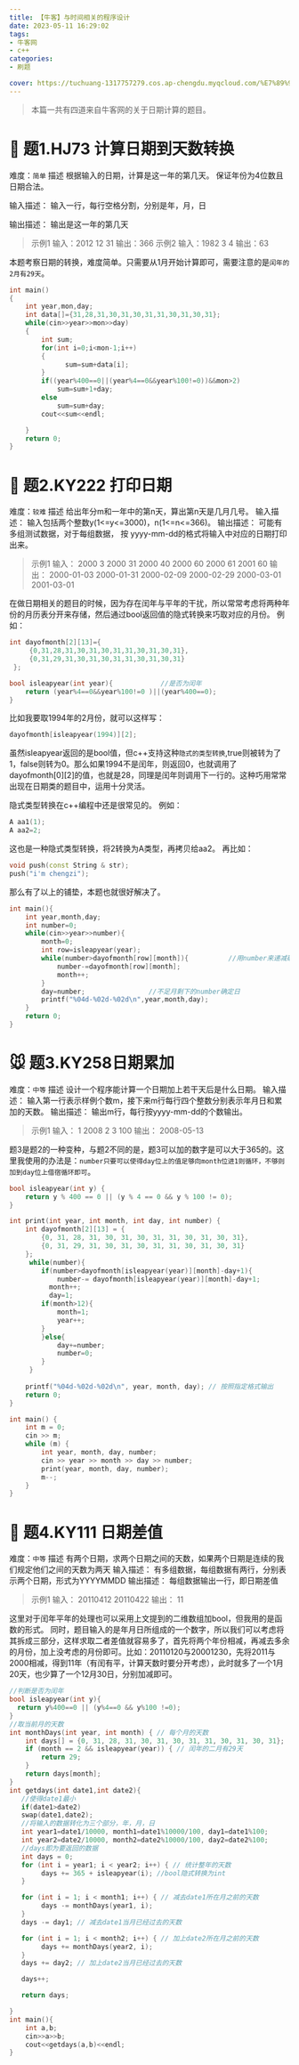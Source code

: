 ```yaml
---
title: 【牛客】与时间相关的程序设计
date: 2023-05-11 16:29:02
tags: 
- 牛客网
- c++
categories:
- 刷题

cover: https://tuchuang-1317757279.cos.ap-chengdu.myqcloud.com/%E7%89%9B%E5%AE%A2%E7%BD%91.png
---
```


> 本篇一共有四道来自牛客网的关于日期计算的题目。

# :dog: 题1.HJ73 计算日期到天数转换

难度：`简单`
描述
根据输入的日期，计算是这一年的第几天。
保证年份为4位数且日期合法。

输入描述：
输入一行，每行空格分割，分别是年，月，日

输出描述：
输出是这一年的第几天
>示例1
输入：2012 12 31
输出：366
示例2
输入：1982 3 4
输出：63

本题考察日期的转换，难度简单。只需要从1月开始计算即可，需要注意的是`闰年的2月有29天`。

```c++
int main()
{
    int year,mon,day;
    int data[]={31,28,31,30,31,30,31,31,30,31,30,31};
    while(cin>>year>>mon>>day)
    {
        int sum;
        for(int i=0;i<mon-1;i++)
        {
              sum=sum+data[i];
        }
        if((year%400==0||(year%4==0&&year%100!=0))&&mon>2)
            sum=sum+1+day;
        else 
            sum=sum+day;
        cout<<sum<<endl;

    }
    return 0;
}
```

# :hamster: 题2.KY222 打印日期
难度：`较难`
描述
给出年分m和一年中的第n天，算出第n天是几月几号。
输入描述：
输入包括两个整数y(1<=y<=3000)，n(1<=n<=366)。
输出描述：
可能有多组测试数据，对于每组数据， 按 yyyy-mm-dd的格式将输入中对应的日期打印出来。
>示例1
输入：
2000 3
2000 31
2000 40
2000 60
2000 61
2001 60
输出：
2000-01-03
2000-01-31
2000-02-09
2000-02-29
2000-03-01
2001-03-01

在做日期相关的题目的时候，因为存在闰年与平年的干扰，所以常常考虑将两种年份的月历表分开来存储，然后通过bool返回值的隐式转换来巧取对应的月份。
例如：

```c++
int dayofmonth[2][13]={
     {0,31,28,31,30,31,30,31,31,30,31,30,31},
     {0,31,29,31,30,31,30,31,31,30,31,30,31}
 };

bool isleapyear(int year){            //是否为闰年
    return (year%4==0&&year%100!=0 )||(year%400==0);
}

```

比如我要取1994年的2月份，就可以这样写：
```c++
dayofmonth[isleapyear(1994)][2];
```
虽然isleapyear返回的是bool值，但c++支持这种`隐式的类型转换`,true则被转为了1，false则转为0。那么如果1994不是闰年，则返回0，也就调用了dayofmonth[0][2]的值，也就是28，同理是闰年则调用下一行的。这种巧用常常出现在日期类的题目中，运用十分灵活。

隐式类型转换在c++编程中还是很常见的。
例如：
```c++
A aa1(1);
A aa2=2;
```
这也是一种隐式类型转换，将2转换为A类型，再拷贝给aa2。
再比如：
```c++
void push(const String & str);
push("i'm chengzi");
```

那么有了以上的铺垫，本题也就很好解决了。
```c++
int main(){
    int year,month,day;
    int number=0;
    while(cin>>year>>number){
        month=0;
        int row=isleapyear(year);
        while(number>dayofmonth[row][month]){          //用number来递减确定确定月份
            number-=dayofmonth[row][month];
            month++;
        }
        day=number;                //不足月剩下的number确定日
        printf("%04d-%02d-%02d\n",year,month,day);
    }
    return 0;
}
```

# :mouse: 题3.KY258日期累加

难度：`中等`
描述
设计一个程序能计算一个日期加上若干天后是什么日期。
输入描述：
输入第一行表示样例个数m，接下来m行每行四个整数分别表示年月日和累加的天数。
输出描述：
输出m行，每行按yyyy-mm-dd的个数输出。
>示例1
输入：
1
2008 2 3 100
输出：
2008-05-13

题3是题2的一种变种，与题2不同的是，题3可以加的数字是可以大于365的。这里我使用的办法是：`number只要可以使得day位上的值足够向month位进1则循环，不够则加到day位上借宿循环即可`。

```c++
bool isleapyear(int y) {
    return y % 400 == 0 || (y % 4 == 0 && y % 100 != 0);
}

int print(int year, int month, int day, int number) {
    int dayofmonth[2][13] = {
        {0, 31, 28, 31, 30, 31, 30, 31, 31, 30, 31, 30, 31},
        {0, 31, 29, 31, 30, 31, 30, 31, 31, 30, 31, 30, 31}
    };
     while(number){
        if(number>dayofmonth[isleapyear(year)][month]-day+1){
            number-= dayofmonth[isleapyear(year)][month]-day+1;
          month++;
          day=1;
        if(month>12){
            month=1;
            year++;
        }
        }else{
            day+=number;
            number=0;
        }
     }
   
    printf("%04d-%02d-%02d\n", year, month, day); // 按照指定格式输出
    return 0;
}

int main() {
    int m = 0;
    cin >> m;
    while (m) {
        int year, month, day, number;
        cin >> year >> month >> day >> number;
        print(year, month, day, number);
        m--;
    }
}
```


# :rabbit: 题4.KY111 日期差值

难度：`中等`
描述
有两个日期，求两个日期之间的天数，如果两个日期是连续的我们规定他们之间的天数为两天
输入描述：
有多组数据，每组数据有两行，分别表示两个日期，形式为YYYYMMDD
输出描述：
每组数据输出一行，即日期差值
>示例1
输入：
20110412
20110422
输出：
11

这里对于闰年平年的处理也可以采用上文提到的二维数组加bool，但我用的是函数的形式。
同时，题目输入的是年月日所组成的一个数字，所以我们可以考虑将其拆成三部分，这样求取二者差值就容易多了，首先将两个年份相减，再减去多余的月份，加上没考虑的月份即可。比如：20110120与20001230，先将2011与2000相减，得到11年（有闰有平，计算天数时要分开考虑），此时就多了一个1月20天，也少算了一个12月30日，分别加减即可。
```c++
//判断是否为闰年
bool isleapyear(int y){
  return y%400==0 || (y%4==0 && y%100 !=0);
}
//取当前月的天数
int monthDays(int year, int month) { // 每个月的天数
    int days[] = {0, 31, 28, 31, 30, 31, 30, 31, 31, 30, 31, 30, 31};
    if (month == 2 && isleapyear(year)) { // 闰年的二月有29天
        return 29;
    }
    return days[month];
}
int getdays(int date1,int date2){
   //使得date1最小
   if(date1>date2)
   swap(date1,date2);
   //将输入的数据转化为三个部分，年，月，日
   int year1=date1/10000, month1=date1%10000/100, day1=date1%100;
   int year2=date2/10000, month2=date2%10000/100, day2=date2%100;
   //days即为要返回的数据
   int days = 0;
   for (int i = year1; i < year2; i++) { // 统计整年的天数
        days += 365 + isleapyear(i); //bool隐式转换为int
   }

   for (int i = 1; i < month1; i++) { // 减去date1所在月之前的天数
        days -= monthDays(year1, i);
   }
   days -= day1; // 减去date1当月已经过去的天数

   for (int i = 1; i < month2; i++) { // 加上date2所在月之前的天数
        days += monthDays(year2, i);
   }
   days += day2; // 加上date2当月已经过去的天数

   days++;

   return days;

}
int main(){
    int a,b;
    cin>>a>>b;
    cout<<getdays(a,b)<<endl;
}
```
